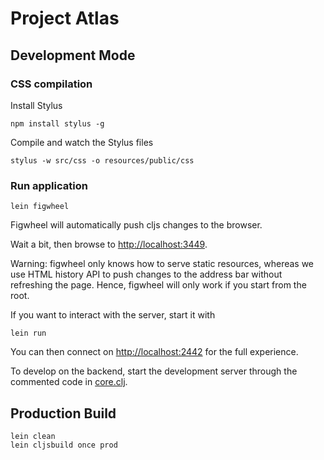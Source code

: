 # Project Atlas

## Development Mode


### CSS compilation

Install Stylus

```
npm install stylus -g
```

Compile and watch the Stylus files

```
stylus -w src/css -o resources/public/css
```


### Run application

```
lein figwheel
```

Figwheel will automatically push cljs changes to the browser.

Wait a bit, then browse to [http://localhost:3449](http://localhost:3449).

Warning: figwheel only knows how to serve static resources, whereas we use HTML
history API to push changes to the address bar without refreshing the page.
Hence, figwheel will only work if you start from the root.

If you want to interact with the server, start it with

```
lein run
```

You can then connect on [http://localhost:2442](http://localhost:2442) for the
full experience.

To develop on the backend, start the development server through the commented
code in [core.clj](src/clj/atlas/core.clj).

## Production Build

```
lein clean
lein cljsbuild once prod
```
